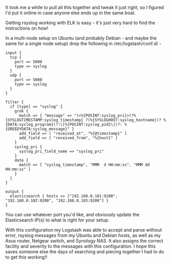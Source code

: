It took me a while to pull all this together and tweak it just right, so I figured I'd put it online in case anyone else ends up in the same boat.

Getting rsyslog working with ELK is easy - it's just very hard to find the instructions on *how*!

In a multi-node setup on Ubuntu (and probably Debian - and maybe the same for a single node setup) drop the following in /etc/logstash/conf.d/ -

```
input {
  tcp {
    port => 5000
    type => syslog
  }
  udp {
    port => 5000
    type => syslog
  }
}

filter {
  if [type] == "syslog" {
    grok {
      match => { "message" => "(<%{POSINT:syslog_pri}>)?%{SYSLOGTIMESTAMP:syslog_timestamp} ?(%{SYSLOGHOST:syslog_hostname})? %{DATA:syslog_program}(?:\[%{POSINT:syslog_pid}\])?: %{GREEDYDATA:syslog_message}" }
      add_field => [ "received_at", "%{@timestamp}" ]
      add_field => [ "received_from", "%{host}" ]
    }
    syslog_pri {
      syslog_pri_field_name => "syslog_pri"
    }
    date {
      match => [ "syslog_timestamp", "MMM  d HH:mm:ss", "MMM dd HH:mm:ss" ]
    }
  }
}

output {
  elasticsearch { hosts => ["192.168.0.101:9200", "192.168.0.102:9200", "192.168.0.103:9200"] }
}
```
You can use whatever port you'd like, and obviously update the Elasticsearch IP(s) to what is right for your setup.

With this configuration my Logstash was able to accept and parse without error, rsyslog messages from my Ubuntu and Debian hosts, as well as my Asus router, Netgear switch, and Synology NAS.  It also assigns the correct facility and severity to the messages with this configuration.  I hope this saves someone else the days of searching and piecing together I had to do to get this working!!

